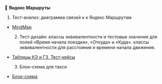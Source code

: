 📝 **Яндекс Маршруты**
  1. Тест-анализ: диаграмма связей к к Яндекс Маршрутам
* [MindMap](https://drive.google.com/file/d/1VmnJP9jyDfWRQwXWjocCv6ZBtmencj2l/view?usp=sharing)
  
  2. Тест-дизайн: классы эквивалентности и тестовые значения для полей «Время начала поездки», «Откуда» и «Куда».
                  классы эквивалентности для расстояния и времени начала движения.
* [Таблицы КЭ и ГЗ, Тест-кейсы](https://docs.google.com/spreadsheets/d/1lCvumBof7QVomFtUPYevzFPq-7PLK5loHpTOz32hFjg/edit?gid=2010888140#gid=2010888140)
  
  3. Блок-схема для такси
* [Блок-схема](https://drive.google.com/file/d/1hrxVU6KIK7BqacjOix6ZnualrXKpfvIg/view?usp=sharing)
